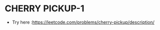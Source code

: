 # CHERRY PICKUP-1
- Try here :https://leetcode.com/problems/cherry-pickup/description/


```cpp

```
